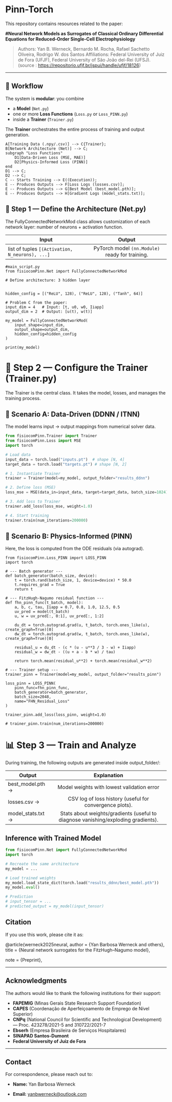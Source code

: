 # Pinn-Torch

This repository contains resources related to the paper:

**#Neural Network Models as Surrogates of Classical Ordinary Differential Equations for Reduced-Order Single-Cell Electrophysiology**
>Authors: Yan B. Werneck, Bernardo M. Rocha, Rafael Sachetto Oliveira, Rodrigo W. dos Santos
Affiliations: Federal University of Juiz de Fora (UFJF), Federal University of São João del-Rei (UFSJ).
(source : https://repositorio.ufjf.br/jspui/handle/ufjf/18126)
---

## 🚀 Workflow

The system is **modular**: you combine
- a **Model** (`Net.py`)
- one or more **Loss Functions** (`Loss.py` or `Loss_PINN.py`)
- inside a **Trainer** (`Trainer.py`)

The **Trainer** orchestrates the entire process of training and output generation.


    A[Training Data (.npy/.csv)] --> C{Trainer};
    B[Network Architecture (Net)] --> C;
    subgraph "Loss Functions"
        D1[Data-Driven Loss (MSE, MAE)]
        D2[Physics-Informed Loss (PINN)]
    end
    D1 --> C;
    D2 --> C;
    C -- Starts Training --> E((Execution));
    E -- Produces Outputs --> F[Loss Logs (losses.csv)];
    E -- Produces Outputs --> G[Best Model (best_model.pth)];
    E -- Produces Outputs --> H[Gradient Logs (model_stats.txt)];


## 🧩 Step 1 — Define the Architecture (Net.py) ##

The FullyConnectedNetworkMod class allows customization of each network layer: number of neurons + activation function.


| Input         | Output        |
| ------------- |:-------------:|
| list of tuples `[(Activation, N_neurons), ...]`  | PyTorch model `(nn.Module)` ready for training.     |


```
#main_script.py
from fisiocomPinn.Net import FullyConnectedNetworkMod

# Define architecture: 3 hidden layer


hidden_config = [("ReLU", 128), ("ReLU", 128), ("Tanh", 64)]

# Problem C from the paper:
input_dim = 4   # Input: [t, u0, w0, Iiapp]
output_dim = 2  # Output: [u(t), w(t)]

my_model = FullyConnectedNetworkMod(
    input_shape=input_dim,
    output_shape=output_dim,
    hidden_config=hidden_config
)

print(my_model)

```


# 🎯 Step 2 — Configure the Trainer (Trainer.py) #

The Trainer is the central class. It takes the model, losses, and manages the training process.

## 🔹 Scenario A: Data-Driven (DDNN / ITNN) ##

The model learns input → output mappings from numerical solver data.

```python
from fisiocomPinn.Trainer import Trainer
from fisiocomPinn.Loss import MSE
import torch

# Load data
input_data = torch.load("inputs.pt")  # shape [N, 4]
target_data = torch.load("targets.pt") # shape [N, 2]

# 1. Instantiate Trainer
trainer = Trainer(model=my_model, output_folder="results_ddnn")

# 2. Define loss (MSE)
loss_mse = MSE(data_in=input_data, target=target_data, batch_size=1024)

# 3. Add loss to Trainer
trainer.add_loss(loss_mse, weight=1.0)

# 4. Start training
trainer.train(num_iterations=200000)
```

## 🔹 Scenario B: Physics-Informed (PINN) ##

Here, the loss is computed from the ODE residuals (via autograd).

```from fisiocomPinn.Trainer import Trainer
from fisiocomPinn.Loss_PINN import LOSS_PINN
import torch

# --- Batch generator ---
def batch_generator(batch_size, device):
    t = torch.rand(batch_size, 1, device=device) * 50.0
    t.requires_grad = True
    return t

# --- FitzHugh-Nagumo residual function ---
def fhn_pinn_func(t_batch, model):
    a, b, c, tau, Iiapp = 0.7, 0.8, 1.0, 12.5, 0.5
    uv_pred = model(t_batch)
    u, w = uv_pred[:, 0:1], uv_pred[:, 1:2]

    du_dt = torch.autograd.grad(u, t_batch, torch.ones_like(u), create_graph=True)[0]
    dw_dt = torch.autograd.grad(w, t_batch, torch.ones_like(w), create_graph=True)[0]

    residual_u = du_dt - (c * (u - u**3 / 3 - w) + Iiapp)
    residual_w = dw_dt - ((u + a - b * w) / tau)

    return torch.mean(residual_u**2) + torch.mean(residual_w**2)

# --- Trainer setup ---
trainer_pinn = Trainer(model=my_model, output_folder="results_pinn")

loss_pinn = LOSS_PINN(
    pinn_func=fhn_pinn_func,
    batch_generator=batch_generator,
    batch_size=2048,
    name="FHN_Residual_Loss"
)

trainer_pinn.add_loss(loss_pinn, weight=1.0)

# trainer_pinn.train(num_iterations=200000)
```

# 📊 Step 3 — Train and Analyze #

During training, the following outputs are generated inside output_folder/:

|Output       |Explanation       |
| ------------- |:-------------:|
| best_model.pth   →    | Model weights with lowest validation error      |
| losses.csv → | CSV log of loss history (useful for convergence plots).|
|model_stats.txt  → | Stats about weights/gradients (useful to diagnose vanishing/exploding gradients).|


## Inference with Trained Model ##
```python
from fisiocomPinn.Net import FullyConnectedNetworkMod
import torch

# Recreate the same architecture
my_model = ...

# Load trained weights
my_model.load_state_dict(torch.load("results_ddnn/best_model.pth"))
my_model.eval()

# Prediction
# input_tensor = ...
# predicted_output = my_model(input_tensor)
```


<!-- ## 📖 Abstract

Electrophysiology modeling plays a crucial role in non-invasive diagnostics and in advancing our understanding of cardiac and brain function. Traditional methods rely on solving systems of **ordinary differential equations (ODEs)**, which are computationally expensive.

This study explores **neural networks as differentiable surrogate models** for electrophysiology simulations, using the **FitzHugh–Nagumo (FHN)** model as a case study. Three surrogate strategies are investigated:

- **Data-Driven Neural Networks (DDNNs):** trained directly on numerical solutions.
- **Physics-Informed Neural Networks (PINNs):** integrate ODE constraints into the loss function.
- **Iterative Neural Networks (ITNNs):** learn discrete update rules for advancing system states.

With **TensorRT optimization**, surrogates achieve up to **1.8× speedup** compared to optimized CUDA solvers, with minimal accuracy loss.

---

## ⚙️ Methodology

- **Base model:** FitzHugh–Nagumo (FHN), describing excitable cell dynamics.
- **Problem settings:**
  - **A:** solution depends only on time `t`.
  - **B:** adds initial conditions `(u0, w0)`.
  - **C:** adds external current `Iiapp`.
- **Data generation:** Euler method with 0.01 ms time step.
- **Training sets:** 1k, 10k, and 100k samples.
- **Hardware:** NVIDIA RTX 4070 GPU + Intel i5-12400F CPU.
- **Optimization:** TensorRT for GPU-accelerated inference.

---

## 📊 Results

- **DDNNs** → best accuracy in data-rich scenarios, robust and faster to train.
- **PINNs** → effective only in data-scarce scenarios, but ~2× higher training cost.
- **ITNNs** → prone to instability due to error accumulation across iterations.

➡️ **Conclusion:**
- DDNNs are the most practical surrogates when sufficient data can be generated.
- PINNs help when data is scarce, but add computational overhead.
- ITNNs face limitations in long-term stability.

---

## 🚀 Applications

- **Digital twins** for personalized cardiology and neurology.
- **Real-time simulations** for clinical decision support.
- **Differentiable AI pipelines** for scientific computing.

--- -->


## Citation

If you use this work, please cite it as:

@article{werneck2025neural,
author = {Yan Barbosa Werneck and others},
title = {Neural network surrogates for the FitzHugh–Nagumo model},
<!-- year = {2025}, -->
<!-- journal = {To be updated}, -->
note = {Preprint},
<!-- url = {https://arxiv.org/abs/xxxx.xxxxx} -->


---

## Acknowledgments

The authors would like to thank the following institutions for their support:

- **FAPEMIG** (Minas Gerais State Research Support Foundation)
- **CAPES** (Coordenação de Aperfeiçoamento de Emprego de Nível Superior)
- **CNPq** (National Council for Scientific and Technological Development) — Proc. 423278/2021-5 and 310722/2021-7
- **Ebserh** (Empresa Brasileira de Serviços Hospitalares)
- **SINAPAD Santos-Dumont**
- **Federal University of Juiz de Fora**

---

## Contact

For correspondence, please reach out to:

- **Name:** Yan Barbosa Werneck
<!-- - **Address:** Rua São Mateus 872, Juiz de Fora, Brazil   -->
- **Email:** [yanbwerneck@outlook.com](mailto:yanbwerneck@outlook.com)
